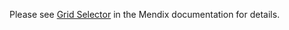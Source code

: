 Please see [Grid Selector](https://docs.mendix.com/appstore/widgets/grid-selector) in the Mendix documentation for details.
